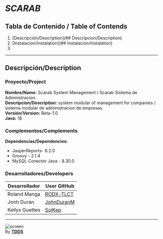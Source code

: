 # ***SCARAB***
## Tabla de Contenido / Table of Contends
1. [Descripción/Description](## Descripcion/Description)
2. [Instalacion/Instalation](## Instalacion/Instalation)
3. []()  
***
## Descripción/Description
### Proyecto/Project

**Nombre/Name:** Scarab System Management / Scarab Sistema de Administracion.\
**Descripcion/Description:** system modular of management for companies / sistema modular de administracion de empresas.\
**Versión/Version:** Beta-1.0\
**Java:** 18
### Complementos/Complements
**Dependencias/Dependencies:**  
* JasperReports- 6.2.0
* Groovy - 2.1.4
* MySQL Conector Java - 8.30.0
### Desarrolladores/Developers
| Desarrollador  | User GitHub |
| ---------------| ----------- |
| Roland Manga   | [RODX-TLCT](https://github.com/RODX-TLCT) | 
| Jonh Duran     | [JohnDuranM](https://github.com/JohnDuranM) | 
| Kellys Guettes | [SolKep](https://github.com/Solkep) |
***

![screen](https://avatars.githubusercontent.com/u/101233189?s=400&u=ec16ba05f3abf43d7528e0d50a5fa12daca1adc7&v=4)\
By [**TDDS**](https://github.com/TEAM-DEVELOPERS-DYNAMICS-SOLUTIONS)
